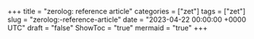 +++
title = "zerolog: reference article"
categories = ["zet"]
tags = ["zet"]
slug = "zerolog:-reference-article"
date = "2023-04-22 00:00:00 +0000 UTC"
draft = "false"
ShowToc = "true"
mermaid = "true"
+++

